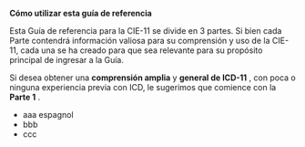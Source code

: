 **Cómo utilizar esta guía de referencia**

Esta Guía de referencia para la CIE-11 se divide en 3 partes. Si bien cada Parte contendrá información valiosa para su comprensión y uso de la CIE-11, cada una se ha creado para que sea relevante para su propósito principal de ingresar a la Guía.

Si desea obtener una **comprensión amplia** y **general de ICD-11** , con poca o ninguna experiencia previa con ICD, le sugerimos que comience con la **Parte 1** .

- aaa espagnol
- bbb
- ccc
